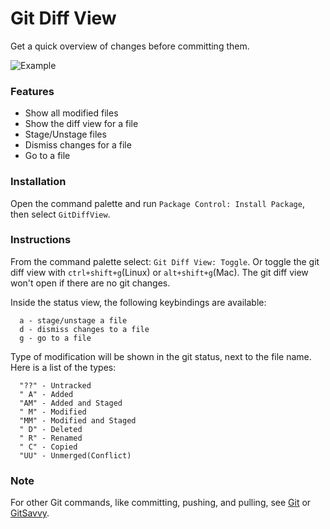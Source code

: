 # Git Diff View

Get a quick overview of changes before committing them.

![Example](img/showcase.gif)

### Features

-   Show all modified files
-   Show the diff view for a file
-   Stage/Unstage files
-   Dismiss changes for a file
-   Go to a file

### Installation 

Open the command palette and run `Package Control: Install Package`, then select `GitDiffView`.

### Instructions

From the command palette select: `Git Diff View: Toggle`.
Or toggle the git diff view with `ctrl+shift+g`(Linux) or `alt+shift+g`(Mac).
The git diff view won't open if there are no git changes.

Inside the status view, the following keybindings are available:

```
  a - stage/unstage a file
  d - dismiss changes to a file
  g - go to a file
```

Type of modification will be shown in the git status, next to the file name.
Here is a list of the types:

```
  "??" - Untracked
  " A" - Added
  "AM" - Added and Staged
  " M" - Modified
  "MM" - Modified and Staged
  " D" - Deleted
  " R" - Renamed
  " C" - Copied
  "UU" - Unmerged(Conflict)
```

### Note

For other Git commands, like committing, pushing, and pulling, see [Git](https://github.com/kemayo/sublime-text-git) or [GitSavvy](https://github.com/divmain/GitSavvy).
